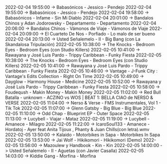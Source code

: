 2022-02-04 19:55:00 -> Babasónicos - Jessico - Pendejo
2022-02-04 19:55:00 -> Babasónicos - Jessico - Pendejo
2022-02-04 19:58:00 -> Babasónicos - Infame - Sin Mi Diablo
2022-02-04 20:01:00 -> Bandalos Chinos y Adan Jodorowsky - Departamento - Departamento
2022-02-04 20:06:00 -> Bandalos Chinos - Vámonos de Viaje - Vámonos de Viaje
2022-02-04 20:09:00 -> El Cuarteto De Nos - Porfiado - Lo malo de ser bueno
2022-02-04 20:13:00 -> Usted Señalemelo - II - Big Bang (con La Skandalosa Tripulación)
2022-02-05 10:38:00 -> The Knocks - Bedroom Eyes - Bedroom Eyes (con Studio Killers)
2022-02-05 10:41:00 -> Rawayana y José Luis Pardo - Trippy Caribbean - Funky Fiesta
2022-02-05 10:38:00 -> The Knocks - Bedroom Eyes - Bedroom Eyes (con Studio Killers)
2022-02-05 10:41:00 -> Rawayana y José Luis Pardo - Trippy Caribbean - Funky Fiesta
2022-02-05 10:46:00 -> Vantage - J-Funk City : Vantage's Edits Collection - Right On Time
2022-02-05 10:49:00 -> Dayglow - Harmony House - Medicine
2022-02-05 10:52:00 -> Rawayana y José Luis Pardo - Trippy Caribbean - Funky Fiesta
2022-02-05 10:58:00 -> Foudeqush - Makin Money - Makin Money
2022-02-05 11:02:00 -> Red Bull Batalla - unknown - ACZINO vs WOS | BEAT 1: BELLA CIAO de NERSO & VERSE
2022-02-05 11:04:00 -> Nerso & Verse - FMS Instrumentales, Vol 1 - Tik Tok
2022-02-05 11:07:00 -> Glenn Gatsby - Big Blue - Big Blue
2022-02-05 11:10:00 -> Odd Chap - Blueprint EP - Outer Space
2022-02-05 11:13:00 -> Lucybell - Viajar - Mataz
2022-02-05 11:19:00 -> Lucybell - Amanece - Milagro
2022-02-05 11:22:00 -> IcaroSoul133 - Amanece - Hordatoj - Ayer feat Anita Tijoux , Phanty & Juan Chills(con letra).wmv
2022-02-05 13:50:00 -> Kalaido - Motorbikes in Sapa - Motorbikes In Sapa
2022-02-05 13:53:00 -> Jai Wolf - Hikikomori - Hikikomori (Demo)
2022-02-05 13:56:00 -> Mazoulew y Handbook - Kin - Kin
2022-02-05 14:00:00 -> Usted Señalemelo - II - Aguetas (con Javier Casalla)
2022-02-05 14:03:00 -> Kiddie Gang - Morfina - Morfina
